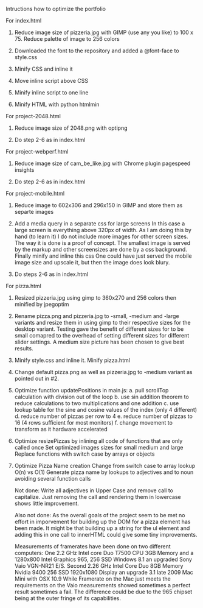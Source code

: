Intructions how to optimize the portfolio

For index.html

1. Reduce image size of pizzeria.jpg with GIMP (use any you like) to 100 x 75.
   Reduce palette of image to 256 colors

2. Downloaded the font to the repository and added a @font-face to style.css

3. Minify CSS and inline it

4. Move inline script above CSS

5. Minify inline script to one line

6. Minify HTML with python htmlmin

For project-2048.html

1. Reduce image size of 2048.png with optipng

2. Do step 2-6 as in index.html

For project-webperf.html

1. Reduce image size of cam_be_like.jpg with Chrome plugin pagespeed insights

2. Do step 2-6 as in index.html

For project-mobile.html

1. Reduce image to 602x306 and 296x150 in GIMP and store them as separte images

2. Add a media query in a separate css for large screens
   In this case a large screen is everything above 320px of width.
   As I am doing this by hand (to learn it) I do not include more images
   for other screen sizes. The way it is done is a proof of concept.
   The smallest image is served by the markup and other screensizes are
   done by a css background.
   Finally minify and inline this css
   One could have just served the mobile image size and upscale it, but then the image
   does look blury.
   
3. Do steps 2-6 as in index.html

For pizza.html

1. Resized pizzeria.jpg using gimp to 360x270 and 256 colors
   then minified by jpegoptim
   
2. Rename pizza.png and pizzeria.jpg to -small, -medium and -large variants and resize them in
   using gimp to their respective sizes for the desktop variant. Testing gave
   the benefit of different sizes for to be small comapred to the overhead
   of setting different sizes for different slider settings. A medium size picture
   has been chosen to give best results.
   
3. Minify style.css and inline it. Minify pizza.html

4. Change default pizza.png as well as pizzeria.jpg to -medium variant as pointed
   out in #2.

5. Optimize function updatePositions in main.js:
   a. pull scrollTop calculation with division out of the loop
   b. use sin addition theorem to reduce calculations to two multiplications
      and one addition
   c. use lookup table for the sine and cosine values of the index (only 4 different)
   d. reduce number of pizzas per row to 4
   e. reduce number of pizzas to 16 (4 rows sufficient for most monitors)
   f. change movement to transform as it hardware accelerated
   
6. Optimize resizePizzas by inlining all code of functions
   that are only called once
   Set optimized images sizes for small medium and large
   Replace functions with switch case by arrays or objects
   
7. Optimize Pizza Name creation
   Change from switch case to array lookup O(n) vs O(1)
   Generate pizza name by lookups to adjectives and to noun
   avoiding several function calls
   
   Not done: Write all adjectives in Upper Case and remove
   call to capitalize. Just removing the call and rendering
   them in lowercase shows little improvement.
   
   Also not done: As the overall goals of the project seem
   to be met no effort in imporvement for building up the
   DOM for a pizza element has been made. It might be that
   building up a string for the ul element and adding this
   in one call to innerHTML could give some tiny improvements.
   
   Measurements of framerates have been done on two different
   computers: 
   One 2.2 GHz Intel core Duo T7500 CPU 3GB Memory
   and a 1280x800 Intel Graphics 965, 256 SSD Windows 8.1 
   an upgraded Sony Vaio VGN-NR21 E/S.
   Second 2.26 GHz Intel Core Duo 8GB Memory Nvidia 9400
   256 SSD 1920x1080 Display an upgrade 3.1 late 2009 Mac Mini 
   with OSX 10.9
   While Framerate on the Mac just meets the requirements on the
   Vaio measurements showed sometimes a perfect result sometimes a fail.
   The difference could be due to the 965 chipset being at the outer
   fringe of its capabilities.
   
   
